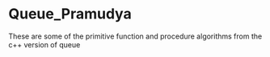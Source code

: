 # Queue_Pramudya
These are some of the primitive function and procedure algorithms from the c++ version of queue
